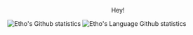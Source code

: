 <p align="center">Hey!</p>
<p float="left">
  <img src="https://github-readme-stats.vercel.app/api?username=EthoIRL&bg_color=00000000&title_color=fff&text_color=fff&show_icons=false&hide_border=true&include_all_commits=true&count_private=true" alt="Etho's Github statistics"/>
  <img src="https://github-readme-stats.vercel.app/api/top-langs/?username=EthoIRL&langs_count=12&bg_color=00000000&title_color=fff&text_color=fff&show_icons=false&hide_border=true&include_all_commits=true&count_private=true" alt="Etho's Language Github statistics"/>
</p>